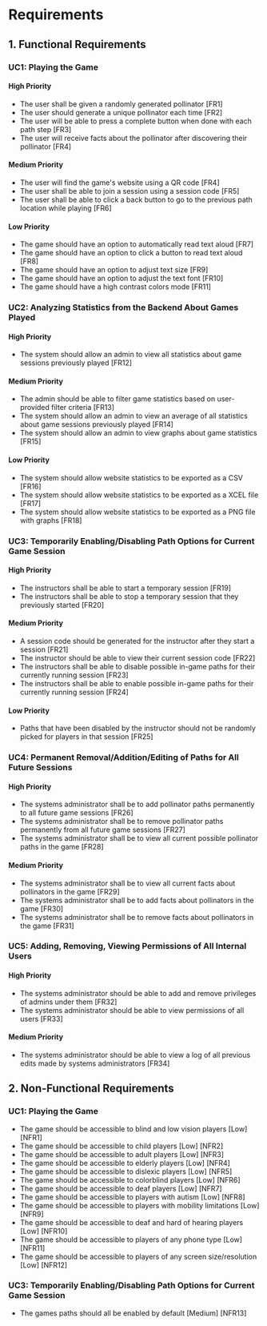 # Requirements

## 1. Functional Requirements

### UC1: Playing the Game

#### High Priority

- The user shall be given a randomly generated pollinator [FR1]
- The user should generate a unique pollinator each time [FR2]
- The user will be able to press a complete button when done with each path step [FR3]
- The user will receive facts about the pollinator after discovering their pollinator [FR4]

#### Medium Priority

- The user will find the game's website using a QR code [FR4]
- The user shall be able to join a session using a session code [FR5]
- The user shall be able to click a back button to go to the previous path location while playing [FR6]

#### Low Priority

- The game should have an option to automatically read text aloud [FR7]
- The game should have an option to click a button to read text aloud [FR8]
- The game should have an option to adjust text size [FR9]
- The game should have an option to adjust the text font [FR10]
- The game should have a high contrast colors mode [FR11]

### UC2: Analyzing Statistics from the Backend About Games Played

#### High Priority

- The system should allow an admin to view all statistics about game sessions previously played [FR12]

#### Medium Priority

- The admin should be able to filter game statistics based on user-provided filter criteria [FR13]
- The system should allow an admin to view an average of all statistics about game sessions previously played [FR14]
- The system should allow an admin to view graphs about game statistics [FR15]

#### Low Priority

- The system should allow website statistics to be exported as a CSV [FR16]
- The system should allow website statistics to be exported as a XCEL file [FR17]
- The system should allow website statistics to be exported as a PNG file with graphs [FR18]


### UC3: Temporarily Enabling/Disabling Path Options for Current Game Session

#### High Priority
- The instructors shall be able to start a temporary session [FR19]
- The instructors shall be able to stop a temporary session that they previously started [FR20]

#### Medium Priority

- A session code should be generated for the instructor after they start a session [FR21]
- The instructor should be able to view their current session code [FR22]
- The instructors shall be able to disable possible in-game paths for their currently running session [FR23]
- The instructors shall be able to enable possible in-game paths for their currently running session [FR24]

#### Low Priority

- Paths that have been disabled by the instructor should not be randomly picked for players in that session [FR25]

### UC4: Permanent Removal/Addition/Editing of Paths for All Future Sessions

#### High Priority
- The systems administrator shall be to add pollinator paths permanently to all future game sessions  [FR26]
- The systems administrator shall be to remove pollinator paths permanently from all future game sessions  [FR27]
- The systems administrator shall be to view all current possible pollinator paths in the game [FR28]

#### Medium Priority

- The systems administrator shall be to view all current facts about pollinators in the game [FR29]
- The systems administrator shall be to add facts about pollinators in the game [FR30]
- The systems administrator shall be to remove facts about pollinators in the game [FR31]


### UC5: Adding, Removing, Viewing Permissions of All Internal Users

#### High Priority
- The systems administrator should be able to add and remove privileges of admins under them [FR32]
- The systems administrator should be able to view permissions of all users [FR33]

#### Medium Priority

- The systems administrator should be able to view a log of all previous edits made by systems administrators [FR34]


## 2. Non-Functional Requirements

### UC1: Playing the Game
 - The game should be accessible to blind and low vision players [Low] [NFR1]
 - The game should be accessible to child players [Low] [NFR2]
 - The game should be accessible to adult players [Low] [NFR3]
 - The game should be accessible to elderly players [Low] [NFR4]
 - The game should be accessible to dislexic players [Low] [NFR5]
 - The game should be accessible to colorblind players [Low] [NFR6]
 - The game should be accessible to deaf players [Low] [NFR7]
 - The game should be accessible to players with autism [Low] [NFR8]
 - The game should be accessible to players with mobility limitations [Low] [NFR9]
 - The game should be accessible to deaf and hard of hearing players [Low] [NFR10]
 - The game should be accessible to players of any phone type [Low] [NFR11]
 - The game should be accessible to players of any screen size/resolution [Low] [NFR12]

### UC3: Temporarily Enabling/Disabling Path Options for Current Game Session
 - The games paths should all be enabled by default [Medium] [NFR13]
